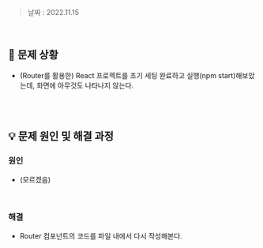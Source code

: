 > 날짜 : 2022.11.15

<br />

## 🚨 문제 상황

- (Router를 활용한) React 프로젝트를 초기 세팅 완료하고 실행(npm start)해보았는데, 화면에 아무것도 나타나지 않는다.

<br /><br />

## 💡 문제 원인 및 해결 과정

### <strong>원인</strong>

- (모르겠음)

<br />

### <strong>해결</strong>

- Router 컴포넌트의 코드를 파일 내에서 다시 작성해본다.

<br /><br />
